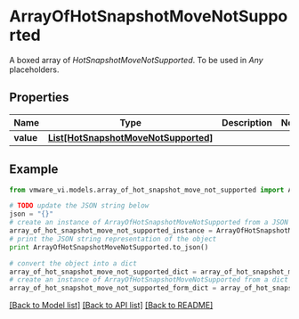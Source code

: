 # ArrayOfHotSnapshotMoveNotSupported

A boxed array of *HotSnapshotMoveNotSupported*. To be used in *Any* placeholders. 

## Properties
Name | Type | Description | Notes
------------ | ------------- | ------------- | -------------
**value** | [**List[HotSnapshotMoveNotSupported]**](HotSnapshotMoveNotSupported.md) |  | 

## Example

```python
from vmware_vi.models.array_of_hot_snapshot_move_not_supported import ArrayOfHotSnapshotMoveNotSupported

# TODO update the JSON string below
json = "{}"
# create an instance of ArrayOfHotSnapshotMoveNotSupported from a JSON string
array_of_hot_snapshot_move_not_supported_instance = ArrayOfHotSnapshotMoveNotSupported.from_json(json)
# print the JSON string representation of the object
print ArrayOfHotSnapshotMoveNotSupported.to_json()

# convert the object into a dict
array_of_hot_snapshot_move_not_supported_dict = array_of_hot_snapshot_move_not_supported_instance.to_dict()
# create an instance of ArrayOfHotSnapshotMoveNotSupported from a dict
array_of_hot_snapshot_move_not_supported_form_dict = array_of_hot_snapshot_move_not_supported.from_dict(array_of_hot_snapshot_move_not_supported_dict)
```
[[Back to Model list]](../README.md#documentation-for-models) [[Back to API list]](../README.md#documentation-for-api-endpoints) [[Back to README]](../README.md)


